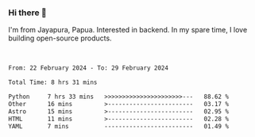 ### Hi there 👋

I'm from Jayapura, Papua. Interested in backend. In my spare time, I love building open-source products.

<br>

 
 <!--START_SECTION:waka-->

```txt
From: 22 February 2024 - To: 29 February 2024

Total Time: 8 hrs 31 mins

Python     7 hrs 33 mins   >>>>>>>>>>>>>>>>>>>>>>---   88.62 %
Other      16 mins         >------------------------   03.17 %
Astro      15 mins         >------------------------   02.95 %
HTML       11 mins         >------------------------   02.28 %
YAML       7 mins          -------------------------   01.49 %
```

<!--END_SECTION:waka-->
